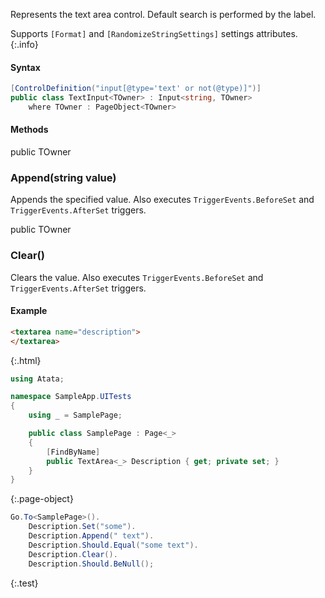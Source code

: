 Represents the text area control. 
Default search is performed by the label.

Supports `[Format]` and `[RandomizeStringSettings]` settings attributes.
{:.info}

#### Syntax

```cs
[ControlDefinition("input[@type='text' or not(@type)]")]
public class TextInput<TOwner> : Input<string, TOwner>
    where TOwner : PageObject<TOwner>
```

#### Methods

<div class="member">
    <span class="head"><span class="keyword">public</span> <span class="type">TOwner</span></span>
    <h3><span class="body">Append</span><span class="tail">(<span class="keyword">string</span> value)</span></h3>
</div>

Appends the specified value.
Also executes `TriggerEvents.BeforeSet` and `TriggerEvents.AfterSet` triggers.

<div class="member">
    <span class="head"><span class="keyword">public</span> <span class="type">TOwner</span></span>
    <h3><span class="body">Clear()</span></h3>
</div>

Clears the value.
Also executes `TriggerEvents.BeforeSet` and `TriggerEvents.AfterSet` triggers.

#### Example

```html
<textarea name="description">
</textarea>
```
{:.html}

```cs
using Atata;

namespace SampleApp.UITests
{
    using _ = SamplePage;

    public class SamplePage : Page<_>
    {
        [FindByName]
        public TextArea<_> Description { get; private set; }
    }
}
```
{:.page-object}

```cs
Go.To<SamplePage>().
    Description.Set("some").
    Description.Append(" text").
    Description.Should.Equal("some text").
    Description.Clear().
    Description.Should.BeNull();
```
{:.test}